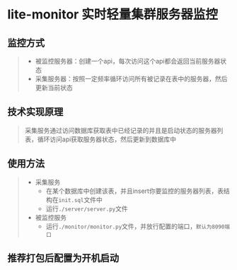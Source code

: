 # lite-monitor 实时轻量集群服务器监控
## 监控方式
> - 被监控服务器：创建一个api，每次访问这个api都会返回当前服务器状态
> - 采集服务器：按照一定频率循环访问所有被记录在表中的服务器，然后更新当前状态
## 技术实现原理
> 采集服务通过访问数据库获取表中已经记录的并且是启动状态的服务器列表，循环访问api获取服务器状态，然后更新到数据库中
## 使用方法
> - 采集服务
>   - 在某个数据库中创建该表，并且insert你要监控的服务器列表，表结构在`init.sql`文件中
>   - 运行`./server/server.py`文件
> - 被监控服务
>   - 运行`./monitor/monitor.py`文件，并放行配置的端口，`默认为8090端口`
## 推荐打包后配置为开机启动
